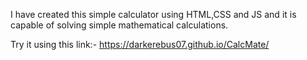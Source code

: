 I have created this simple calculator using HTML,CSS and JS and it is capable of solving simple mathematical calculations.

Try it using this link:- https://darkerebus07.github.io/CalcMate/
